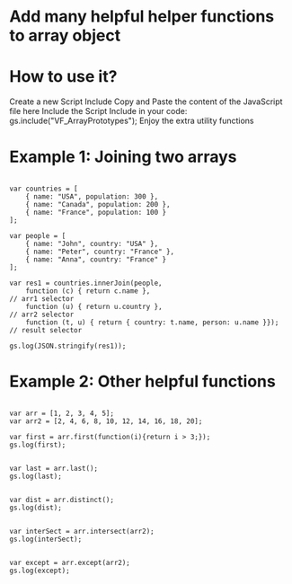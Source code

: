 # Add many helpful helper functions to array object

# How to use it?
Create a new Script Include
Copy and Paste the content of the JavaScript file here
Include the Script Include in your code: gs.include("VF_ArrayPrototypes");
Enjoy the extra utility functions


# Example 1: Joining two arrays

```

var countries = [
    { name: "USA", population: 300 },
    { name: "Canada", population: 200 },
    { name: "France", population: 100 }
];

var people = [
    { name: "John", country: "USA" },   
    { name: "Peter", country: "France" },
    { name: "Anna", country: "France" }
];

var res1 = countries.innerJoin(people,
    function (c) { return c.name },                                         // arr1 selector
    function (u) { return u.country },                                      // arr2 selector
    function (t, u) { return { country: t.name, person: u.name }});         // result selector

gs.log(JSON.stringify(res1));

```

# Example 2: Other helpful functions

```

var arr = [1, 2, 3, 4, 5];
var arr2 = [2, 4, 6, 8, 10, 12, 14, 16, 18, 20];

var first = arr.first(function(i){return i > 3;});
gs.log(first);


var last = arr.last();
gs.log(last); 


var dist = arr.distinct();
gs.log(dist);


var interSect = arr.intersect(arr2);
gs.log(interSect);


var except = arr.except(arr2);
gs.log(except);

```